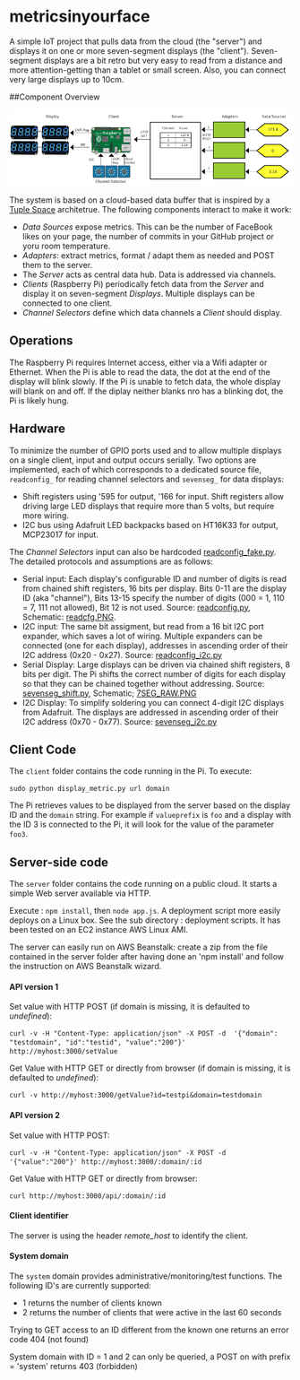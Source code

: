 # metricsinyourface

A simple IoT project that pulls data from the cloud (the "server") and displays it on one or more seven-segment displays (the "client"). Seven-segment displays are a bit retro but very easy to read from a distance and more attention-getting than a tablet or small screen. Also, you can connect very large displays up to 10cm.

##Component Overview

![Component Overview](docs/metrics_arhitecture_small.png)

The system is based on a cloud-based data buffer that is inspired by a [Tuple Space](https://en.wikipedia.org/wiki/Tuple_space) architetrue. The following components interact to make it work:

* _Data Sources_ expose metrics. This can be the number of FaceBook likes on your page, the number of commits in your GitHub project or yoru room temperature.
* _Adapters_: extract metrics, format / adapt them as needed and POST them to the server.
* The _Server_ acts as central data hub. Data is addressed via channels.
* _Clients_ (Raspberry Pi) periodically fetch data from the _Server_ and display it on seven-segment _Displays_. Multiple displays can be connected to one client.
* _Channel Selectors_ define which data channels a _Client_ should display.
 
## Operations

The Raspberry Pi requires Internet access, either via a Wifi adapter or Ethernet. When the Pi is able to read the data, the dot at the end of the display will blink slowly. If the Pi is unable to fetch data, the whole display will blank on and off. If the diplay neither blanks nro has a blinking dot, the Pi is likely hung.
 
## Hardware
To minimize the number of GPIO ports used and to allow multiple displays on a single client, input and output occurs serially. Two options are implemented, each of which corresponds to a dedicated source file, `readconfig_` for reading channel selectors and `sevenseg_` for data displays:
* Shift registers using '595 for output, '166 for input. Shift registers allow driving large LED displays that require more than 5 volts, but require more wiring.
* I2C bus using Adafruit LED backpacks based on HT16K33 for output, MCP23017 for input.

The _Channel Selectors_ input can also be hardcoded [readconfig_fake.py](client/readconfig_fake.py). The detailed protocols and assumptions are as follows:

* Serial input: Each display's configurable ID and number of digits is read from chained shift registers, 16 bits per display. Bits 0-11 are the display ID (aka "channel"), Bits 13-15 specify the number of digits (000 = 1, 110 = 7, 111 not allowed), Bit 12 is not used. Source: [readconfig.py](client/readconfig.py), Schematic: [readcfg.PNG](hardware/readcfg.PNG). 
* I2C input: The same bit assigment, but read from a 16 bit I2C port expander, which saves a lot of wiring. Multiple expanders can be connected (one for each display), addresses in ascending order of their I2C address (0x20 - 0x27). Source: [readconfig_i2c.py](client/readconfig_i2c.py)
* Serial Display: Large displays can be driven via chained shift registers, 8 bits per digit. The Pi shifts the correct number of digits for each display so that they can be chained together without addressing. Source: [sevenseg_shift.py](client/sevenseg_shift.py), Schematic; [7SEG_RAW.PNG](hardware/7SEG_RAW.PNG)
* I2C Display: To simplify soldering you can connect 4-digit I2C displays from Adafruit. The displays are addressed in ascending order of their I2C address (0x70 - 0x77). Source: [sevenseg_i2c.py](client/sevenseg_i2c.py)

## Client Code

The `client` folder contains the code running in the Pi. To execute: 

    sudo python display_metric.py url domain

The Pi retrieves values to be displayed from the server based on the display ID and the `domain` string. For example if `valueprefix` is `foo` and a display with the ID 3 is connected to the Pi, it will look for the value of the parameter `foo3`.

## Server-side code

The `server` folder contains the code running on a public cloud. It starts a simple Web server available via HTTP.

Execute : `npm install`, then `node app.js`. A deployment script more easily deploys on a Linux box. See the sub directory : deployment scripts. It has been tested on an EC2 instance AWS Linux AMI.

The server can easily run on AWS Beanstalk: create a zip from the file contained in the server folder after having done an 'npm install' and follow the instruction on AWS Beanstalk wizard.

#### API version 1
Set value with HTTP POST (if domain is missing, it is defaulted to *undefined*):

```
curl -v -H "Content-Type: application/json" -X POST -d  '{"domain": "testdomain", "id":"testid", "value":"200"}' http://myhost:3000/setValue
```

Get Value with HTTP GET or directly from browser (if domain is missing, it is defaulted to *undefined*): 
    
```
curl -v http://myhost:3000/getValue?id=testpi&domain=testdomain
```

#### API version 2
Set value with HTTP POST:

```
curl -v -H "Content-Type: application/json" -X POST -d  '{"value":"200"}' http://myhost:3000/:domain/:id
```

Get Value with HTTP GET or directly from browser: 

```
curl http://myhost:3000/api/:domain/:id
```

#### Client identifier
The server is using the header *remote_host* to identify the client.

#### System domain
The `system` domain provides administrative/monitoring/test functions.  The following ID's are currently supported:

* 1 returns the number of clients known
* 2 returns the number of clients that were active in the last 60 seconds 

Trying to GET access to an ID different from the known one returns an error code 404 (not found)

System domain with ID = 1 and 2 can only be queried, a POST on with prefix = 'system' returns 403 (forbidden) 


